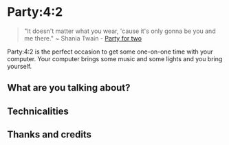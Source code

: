 # Party:4:2

> "It doesn't matter what you wear, 'cause it's only gonna be you and me there."
> ~ Shania Twain - [Party for two](https://www.youtube.com/watch?v=BzD0nd7tzNI)

Party:4:2 is the perfect occasion to get some one-on-one time with your computer.
Your computer brings some music and some lights and you bring yourself.

## What are you talking about?


## Technicalities


## Thanks and credits
